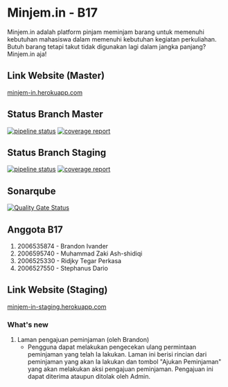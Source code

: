 # Minjem.in - B17

Minjem.in adalah platform pinjam meminjam barang untuk memenuhi kebutuhan mahasiswa dalam memenuhi kebutuhan kegiatan perkuliahan. Butuh barang tetapi takut tidak digunakan lagi dalam jangka panjang? Minjem.in aja!

## Link Website (Master)
[minjem-in.herokuapp.com](https://minjem-in.herokuapp.com/)

## Status Branch Master
[![pipeline status](https://gitlab.cs.ui.ac.id/AdvProg/reguler-2022/student/kelas-b/2006525330-Ridjky-Tegar-Perkasa/minjem-in/minjem-in/badges/master/pipeline.svg)](https://gitlab.cs.ui.ac.id/AdvProg/reguler-2022/student/kelas-b/2006525330-Ridjky-Tegar-Perkasa/minjem-in/minjem-in/-/commits/master)
[![coverage report](https://gitlab.cs.ui.ac.id/AdvProg/reguler-2022/student/kelas-b/2006525330-Ridjky-Tegar-Perkasa/minjem-in/minjem-in/badges/master/coverage.svg)](https://gitlab.cs.ui.ac.id/AdvProg/reguler-2022/student/kelas-b/2006525330-Ridjky-Tegar-Perkasa/minjem-in/minjem-in/-/commits/master)

## Status Branch Staging

[![pipeline status](https://gitlab.cs.ui.ac.id/AdvProg/reguler-2022/student/kelas-b/2006525330-Ridjky-Tegar-Perkasa/minjem-in/minjem-in/badges/staging/pipeline.svg)](https://gitlab.cs.ui.ac.id/AdvProg/reguler-2022/student/kelas-b/2006525330-Ridjky-Tegar-Perkasa/minjem-in/minjem-in/-/commits/staging)
[![coverage report](https://gitlab.cs.ui.ac.id/AdvProg/reguler-2022/student/kelas-b/2006525330-Ridjky-Tegar-Perkasa/minjem-in/minjem-in/badges/staging/coverage.svg)](https://gitlab.cs.ui.ac.id/AdvProg/reguler-2022/student/kelas-b/2006525330-Ridjky-Tegar-Perkasa/minjem-in/minjem-in/-/commits/staging)

## Sonarqube
[![Quality Gate Status](https://sonarqube.cs.ui.ac.id/api/project_badges/measure?project=AdvProg_reguler-2022_student_kelas-b_2006525330-Ridjky-Tegar-Perkasa_minjem-in_minjem-in_AYA363TemTzPxwcesEU-&metric=alert_status)](https://sonarqube.cs.ui.ac.id/dashboard?id=AdvProg_reguler-2022_student_kelas-b_2006525330-Ridjky-Tegar-Perkasa_minjem-in_minjem-in_AYA363TemTzPxwcesEU-)

## Anggota B17
1. 2006535874 - Brandon Ivander
2. 2006595740 - Muhammad Zaki Ash-shidiqi
3. 2006525330 - Ridjky Tegar Perkasa
4. 2006527550 - Stephanus Dario

## Link Website (Staging)
[minjem-in-staging.herokuapp.com](https://minjem-in-staging.herokuapp.com/)

### What's new
1. Laman pengajuan peminjaman (oleh Brandon)
   - Pengguna dapat melakukan pengecekan ulang permintaan peminjaman yang telah Ia lakukan. Laman ini berisi rincian dari peminjaman yang akan Ia lakukan dan tombol "Ajukan Peminjaman" yang akan melakukan aksi pengajuan peminjaman. Pengajuan ini dapat diterima ataupun ditolak oleh Admin.



    

